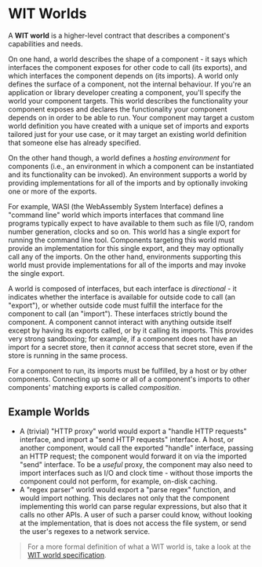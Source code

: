 # WIT Worlds

A **WIT world** is a higher-level contract that describes a component's capabilities and needs.

On one hand, a world describes the shape of a component - it says which interfaces the component exposes for other code to call (its exports), and which interfaces the component depends on (its imports). A world only defines the surface of a component, not the internal behaviour. If you're an application or library developer creating a component, you'll specify the world your component targets. This world describes the functionality your component exposes and declares the functionality your component depends on in order to be able to run. Your component may target a custom world definition you have created with a unique set of imports and exports tailored just for your use case, or it may target an existing world definition that someone else has already specified.

On the other hand though, a world defines a _hosting environment_ for components (i.e., an environment in which a component can be instantiated and its functionality can be invoked). An environment supports a world by providing implementations for all of the imports and by optionally invoking one or more of the exports.

For example, WASI (the WebAssembly System Interface) defines a "command line" world which imports interfaces that command line programs typically expect to have available to them such as file I/O, random number generation, clocks and so on. This world has a single export for running the command line tool. Components targeting this world must provide an implementation for this single export, and they may optionally call any of the imports. On the other hand, environments supporting this world must provide implementations for all of the imports and may invoke the single export.

A world is composed of interfaces, but each interface is _directional_ - it indicates whether the interface is available for outside code to call (an "export"), or whether outside code must fulfill the interface for the component to call (an "import"). These interfaces strictly bound the component. A component cannot interact with anything outside itself except by having its exports called, or by it calling its imports. This provides very strong sandboxing; for example, if a component does not have an import for a secret store, then it _cannot_ access that secret store, even if the store is running in the same process.

For a component to run, its imports must be fulfilled, by a host or by other components. Connecting up some or all of a component's imports to other components' matching exports is called _composition_.

## Example Worlds

* A (trivial) "HTTP proxy" world would export a "handle HTTP requests" interface, and import a "send HTTP requests" interface. A host, or another component, would call the exported "handle" interface, passing an HTTP request; the component would forward it on via the imported "send" interface. To be a _useful_ proxy, the component may also need to import interfaces such as I/O and clock time - without those imports the component could not perform, for example, on-disk caching.
* A "regex parser" world would export a "parse regex" function, and would import nothing. This declares not only that the component implementing this world can parse regular expressions, but also that it calls no other APIs. A user of such a parser could know, without looking at the implementation, that is does not access the file system, or send the user's regexes to a network service.

>  For a more formal definition of what a WIT world is, take a look at the [WIT world specification](https://github.com/WebAssembly/component-model/blob/main/design/mvp/WIT.md#wit-worlds).

